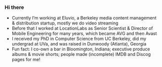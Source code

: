 ### Hi there 

<!--
**toddhodes/toddhodes** `README.md` (this file) appears on your GitHub profile.
-->

- Currently I’m working at Eluvio, a Berkeley media content management & distribution startup, mostly we do video streaming
- Before that I worked at LocationLabs as Senior Scientist & Director of Mobile Engineering for many years, which became AVG and then Avast
- I received my PhD in Computer Science from UC Berkeley, did my undergrad at UVa, and was raised in Dunwoody (Atlanta), Georgia 
- Fun fact: I co-own a bar in Bloomington, Indiana; executive produce albums & movie shorts; people made (incomplete) IMDB and Discog pages for me!
